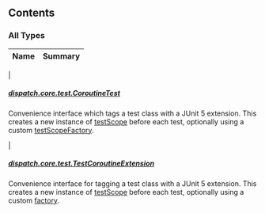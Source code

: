 

## Contents

### All Types

| Name | Summary |
|---|---|
|

##### [dispatch.core.test.CoroutineTest](../dispatch.core.test/-coroutine-test/index.md)

Convenience interface which tags a test class with a JUnit 5 extension.  This creates a new instance
of [testScope](https://rbusarow.github.io/Dispatch/core-test/dispatch.core.test/-coroutine-test/test-scope.md) before each test, optionally using a custom [testScopeFactory](https://rbusarow.github.io/Dispatch/core-test/dispatch.core.test/-coroutine-test/test-scope-factory.md).


|

##### [dispatch.core.test.TestCoroutineExtension](../dispatch.core.test/-test-coroutine-extension/index.md)

Convenience interface for tagging a test class with a JUnit 5 extension.  This creates a new instance
of [testScope](https://rbusarow.github.io/Dispatch/core-test/dispatch.core.test/-test-coroutine-extension/test-scope.md) before each test, optionally using a custom [factory](https://rbusarow.github.io/Dispatch/core-test/dispatch.core.test/-test-coroutine-extension/factory.md).


